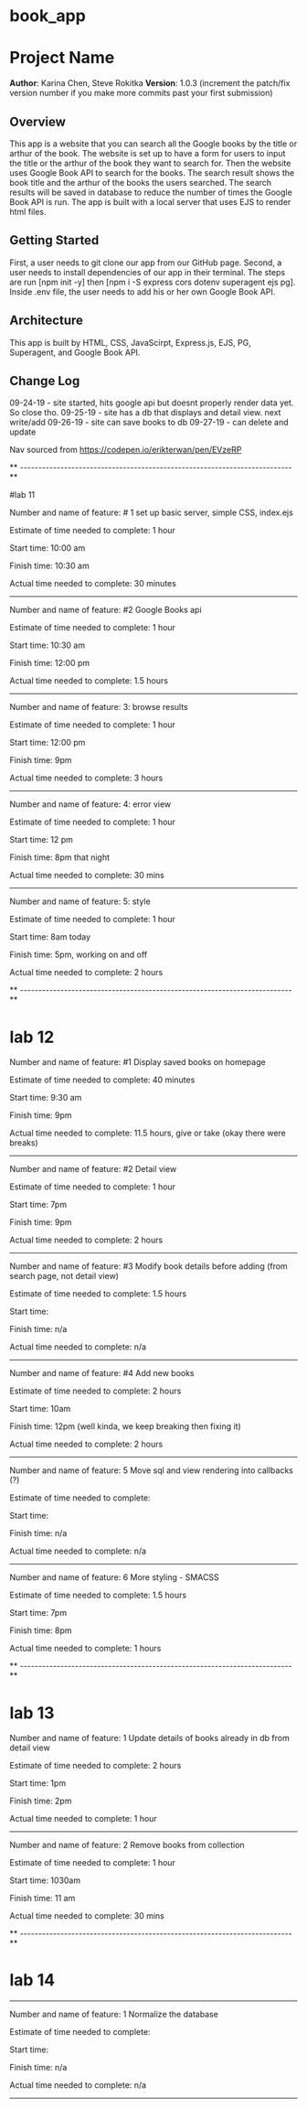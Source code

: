 # book_app

# Project Name

**Author**: Karina Chen, Steve Rokitka
**Version**: 1.0.3 (increment the patch/fix version number if you make more commits past your first submission)

## Overview
This app is a website that you can search all the Google books by the title or arthur of the book. The website is set up to have a form for users to input the title or the arthur of the book they want to search for. Then the website uses Google Book API to search for the books. The search result shows the book title and the arthur of the books the users searched. The search results will be saved in database to reduce the number of times the Google Book API is run. The app is built with a local server that uses EJS to render html files.

## Getting Started
First, a user needs to git clone our app from our GitHub page. Second, a user needs to install dependencies of our app in their terminal. The steps are run [npm init -y] then [npm i -S express cors dotenv superagent ejs pg]. Inside .env file, the user needs to add his or her own Google Book API.

## Architecture
This app is built by HTML, CSS, JavaScirpt, Express.js, EJS, PG, Superagent, and Google Book API.

## Change Log

09-24-19 - site started, hits google api but doesnt properly render data yet. So close tho.
09-25-19 - site has a db that displays and detail view. next write/add
09-26-19 - site can save books to db
09-27-19 - can delete and update

<!-- ## Credits and Collaborations -->
 Nav sourced from https://codepen.io/erikterwan/pen/EVzeRP 



** --------------------------------------------------------------------------**

#lab 11

Number and name of feature: # 1 set up basic server, simple CSS, index.ejs

Estimate of time needed to complete: 1 hour

Start time: 10:00 am

Finish time: 10:30 am

Actual time needed to complete: 30 minutes


-------------------


Number and name of feature: #2 Google Books api 

Estimate of time needed to complete: 1 hour

Start time: 10:30 am

Finish time: 12:00 pm

Actual time needed to complete: 1.5 hours

-------------------


Number and name of feature: 3: browse results

Estimate of time needed to complete: 1 hour

Start time: 12:00 pm

Finish time: 9pm 

Actual time needed to complete: 3 hours

-------------------

Number and name of feature: 4: error view

Estimate of time needed to complete: 1 hour

Start time: 12 pm

Finish time: 8pm that night

Actual time needed to complete: 30 mins

-------------------

Number and name of feature: 5: style

Estimate of time needed to complete: 1 hour

Start time: 8am today

Finish time: 5pm, working on and off

Actual time needed to complete: 2 hours

** --------------------------------------------------------------------------**

# lab 12

Number and name of feature: #1 Display saved books on homepage 

Estimate of time needed to complete: 40 minutes

Start time: 9:30 am

Finish time: 9pm

Actual time needed to complete: 11.5 hours, give or take (okay there were breaks)

-------------------

Number and name of feature: #2 Detail view

Estimate of time needed to complete: 1 hour

Start time: 7pm

Finish time: 9pm

Actual time needed to complete: 2 hours

-------------------

Number and name of feature: #3 Modify book details before adding (from search page, not detail view)

Estimate of time needed to complete: 1.5 hours

Start time: 

Finish time: n/a

Actual time needed to complete: n/a

-------------------

Number and name of feature: #4 Add new books

Estimate of time needed to complete: 2 hours

Start time: 10am

Finish time: 12pm (well kinda, we keep breaking then fixing it)

Actual time needed to complete: 2 hours

-------------------

Number and name of feature: 5 Move sql and view rendering into callbacks (?)  

Estimate of time needed to complete: 

Start time: 

Finish time: n/a

Actual time needed to complete: n/a

-------------------

Number and name of feature: 6 More styling - SMACSS

Estimate of time needed to complete: 1.5 hours

Start time: 7pm

Finish time: 8pm

Actual time needed to complete: 1 hours

** --------------------------------------------------------------------------**

# lab 13

Number and name of feature: 1 Update details of books already in db from detail view

Estimate of time needed to complete: 2 hours

Start time: 1pm

Finish time: 2pm

Actual time needed to complete: 1 hour

-------------------

Number and name of feature:  2 Remove books from collection

Estimate of time needed to complete: 1 hour 

Start time: 1030am

Finish time: 11 am

Actual time needed to complete: 30 mins



** --------------------------------------------------------------------------**

# lab 14

-------------------

Number and name of feature:  1 Normalize the database 

Estimate of time needed to complete: 

Start time: 

Finish time: n/a

Actual time needed to complete: n/a

-------------------

